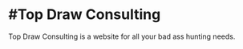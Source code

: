 #Top Draw Consulting
===========

Top Draw Consulting is a website for all your bad ass hunting needs.